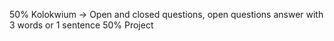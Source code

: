 50% Kolokwium
-> Open and closed questions, open questions answer with 3 words or 1 sentence
50% Project